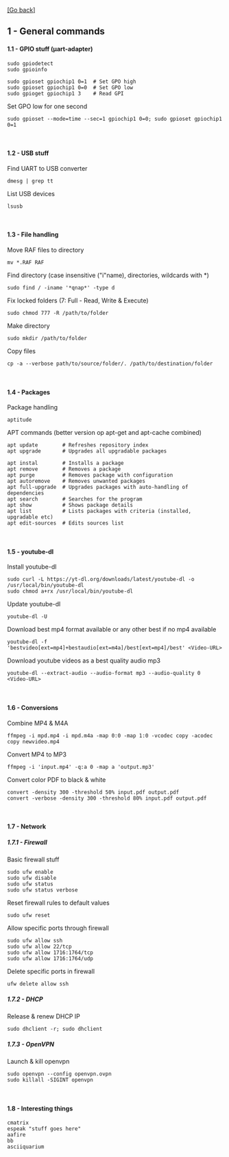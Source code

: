 [[Go back]](README.md)

## 1 - General commands

#### 1.1 - GPIO stuff (µart-adapter)
```
sudo gpiodetect
sudo gpioinfo

sudo gpioset gpiochip1 0=1  # Set GPO high
sudo gpioset gpiochip1 0=0  # Set GPO low
sudo gpioget gpiochip1 3    # Read GPI
```

Set GPO low for one second
```
sudo gpioset --mode=time --sec=1 gpiochip1 0=0; sudo gpioset gpiochip1 0=1
```

<br/>

#### 1.2 - USB stuff

Find UART to USB converter
```
dmesg | grep tt
```

List USB devices
```
lsusb
```

<br/>

#### 1.3 - File handling

Move RAF files to directory
```
mv *.RAF RAF
```

Find directory (case insensitive ("i"name), directories, wildcards with *)
```
sudo find / -iname '*qnap*' -type d
```

Fix locked folders (7: Full - Read, Write & Execute)
```
sudo chmod 777 -R /path/to/folder
```

Make directory
```
sudo mkdir /path/to/folder
```

Copy files
```
cp -a --verbose path/to/source/folder/. /path/to/destination/folder
```

<br/>

#### 1.4 - Packages

Package handling
```
aptitude
```

APT commands (better version op apt-get and apt-cache combined)
```
apt update        # Refreshes repository index
apt upgrade       # Upgrades all upgradable packages

apt instal        # Installs a package
apt remove        # Removes a package
apt purge         # Removes package with configuration
apt autoremove    # Removes unwanted packages
apt full-upgrade  # Upgrades packages with auto-handling of dependencies
apt search        # Searches for the program
apt show          # Shows package details
apt list          # Lists packages with criteria (installed, upgradable etc)
apt edit-sources  # Edits sources list
```

<br/>

#### 1.5 - youtube-dl

Install youtube-dl
```
sudo curl -L https://yt-dl.org/downloads/latest/youtube-dl -o /usr/local/bin/youtube-dl
sudo chmod a+rx /usr/local/bin/youtube-dl
```

Update youtube-dl
```
youtube-dl -U
```

Download best mp4 format available or any other best if no mp4 available
```
youtube-dl -f 'bestvideo[ext=mp4]+bestaudio[ext=m4a]/best[ext=mp4]/best' <Video-URL>
```

Download youtube videos as a best quality audio mp3
```
youtube-dl --extract-audio --audio-format mp3 --audio-quality 0 <Video-URL>
```

<br/>

#### 1.6 - Conversions

Combine MP4 & M4A
```
ffmpeg -i mpd.mp4 -i mpd.m4a -map 0:0 -map 1:0 -vcodec copy -acodec copy newvideo.mp4
```

Convert MP4 to MP3
```
ffmpeg -i 'input.mp4' -q:a 0 -map a 'output.mp3'
```

Convert color PDF to black & white
```
convert -density 300 -threshold 50% input.pdf output.pdf
convert -verbose -density 300 -threshold 80% input.pdf output.pdf
```

<br/>

#### 1.7 - Network

##### 1.7.1 - Firewall

Basic firewall stuff
```
sudo ufw enable
sudo ufw disable
sudo ufw status
sudo ufw status verbose
```

Reset firewall rules to default values
```
sudo ufw reset
```

Allow specific ports through firewall
```
sudo ufw allow ssh
sudo ufw allow 22/tcp
sudo ufw allow 1716:1764/tcp
sudo ufw allow 1716:1764/udp
```

Delete specific ports in firewall
```
ufw delete allow ssh
```

##### 1.7.2 - DHCP

Release & renew DHCP IP
```
sudo dhclient -r; sudo dhclient
```

##### 1.7.3 - OpenVPN

Launch & kill openvpn
```
sudo openvpn --config openvpn.ovpn
sudo killall -SIGINT openvpn
```

<br/>

#### 1.8 - Interesting things
```
cmatrix
espeak "stuff goes here"
aafire
bb
asciiquarium
```

